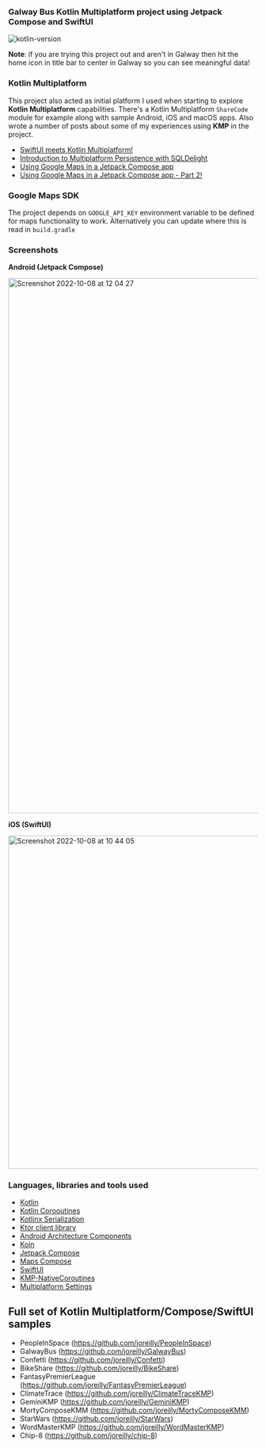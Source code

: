 ### Galway Bus Kotlin Multiplatform project using Jetpack Compose and SwiftUI

![kotlin-version](https://img.shields.io/badge/kotlin-2.1.21-blue?logo=kotlin)

**Note**: if you are trying this project out and aren't in Galway then hit the home icon in title bar to center in Galway so you can see meaningful data!


### Kotlin Multiplatform

This project also acted as initial platform I used when starting to explore **Kotlin Multiplatform**
capabilities. There's a Kotlin Multiplatform `ShareCode` module for example along with sample Android, iOS
and macOS apps. Also wrote a number of posts about some of my experiences using **KMP** in the project.  

* [SwiftUI meets Kotlin Multiplatform!](https://johnoreilly.dev/2019/06/08/swiftui-meetings-kotlin-multiplatform/)
* [Introduction to Multiplatform Persistence with SQLDelight](https://johnoreilly.dev/posts/sqldelight-multiplatform/)
* [Using Google Maps in a Jetpack Compose app](https://johnoreilly.dev/posts/jetpack-compose-google-maps/)
* [Using Google Maps in a Jetpack Compose app - Part 2!](https://johnoreilly.dev/posts/jetpack-compose-google-maps-part2/)


### Google Maps SDK

The project depends on `GOOGLE_API_KEY` environment variable to be defined for maps functionality to work.  Alternatively
you can update where this is read in `build.gradle`

### Screenshots 


**Android (Jetpack Compose)**

<img width="1081" alt="Screenshot 2022-10-08 at 12 04 27" src="https://user-images.githubusercontent.com/6302/194704565-eedc89c1-751a-455b-a0b2-8855b5be7bbb.png">



**iOS (SwiftUI)**

<img width="673" alt="Screenshot 2022-10-08 at 10 44 05" src="https://user-images.githubusercontent.com/6302/194701185-a797d31c-e6d3-48f2-bc04-e05b1e891a75.png">


### Languages, libraries and tools used

* [Kotlin](https://kotlinlang.org/)
* [Kotlin Corooutines](https://kotlinlang.org/docs/reference/coroutines-overview.html)
* [Kotlinx Serialization](https://github.com/Kotlin/kotlinx.serialization)
* [Ktor client library](https://github.com/ktorio/ktor)
* [Android Architecture Components](https://developer.android.com/topic/libraries/architecture/index.html)
* [Koin](https://github.com/InsertKoinIO/koin)
* [Jetpack Compose](https://developer.android.com/jetpack/compose)
* [Maps Compose](https://github.com/googlemaps/android-maps-compose)
* [SwiftUI](https://developer.apple.com/documentation/swiftui)
* [KMP-NativeCoroutines](https://github.com/rickclephas/KMP-NativeCoroutines)
* [Multiplatform Settings](https://github.com/russhwolf/multiplatform-settings)


## Full set of Kotlin Multiplatform/Compose/SwiftUI samples

*  PeopleInSpace (https://github.com/joreilly/PeopleInSpace)
*  GalwayBus (https://github.com/joreilly/GalwayBus)
*  Confetti (https://github.com/joreilly/Confetti)
*  BikeShare (https://github.com/joreilly/BikeShare)
*  FantasyPremierLeague (https://github.com/joreilly/FantasyPremierLeague)
*  ClimateTrace (https://github.com/joreilly/ClimateTraceKMP)
*  GeminiKMP (https://github.com/joreilly/GeminiKMP)
*  MortyComposeKMM (https://github.com/joreilly/MortyComposeKMM)
*  StarWars (https://github.com/joreilly/StarWars)
*  WordMasterKMP (https://github.com/joreilly/WordMasterKMP)
*  Chip-8 (https://github.com/joreilly/chip-8)
